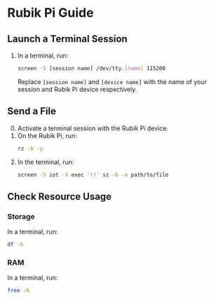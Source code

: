 # Rubik Pi Guide

## Launch a Terminal Session
1. In a terminal, run:
    ```bash
    screen -S [session name] /dev/tty.[name] 115200
    ```
    Replace `[session name]` and `[device name]` with the name of your session and Rubik Pi device respectively.

## Send a File
0. Activate a terminal session with the Rubik Pi device.
1. On the Rubik Pi, run:
    ```bash
    rz -b -y
    ```
2. In the terminal, run:
    ```bash
    screen -S iot -X exec '!!' sz -b -e path/to/file

## Check Resource Usage
### Storage
In a terminal, run:
```bash
df -h
```

### RAM
In a terminal, run:
```bash
free -h
```